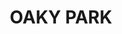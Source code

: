 ---
lastmod: '2025-04-06T06:05:20+00:00'
latitude: -33.471048
layout: suburb
longitude: 150.178208
postcode: '2790'
state: NSW
title: OAKY PARK
url: /nsw/oaky-park/
---